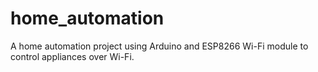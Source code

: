 # home_automation
A home automation project using Arduino and ESP8266 Wi-Fi module to control appliances over Wi-Fi.
